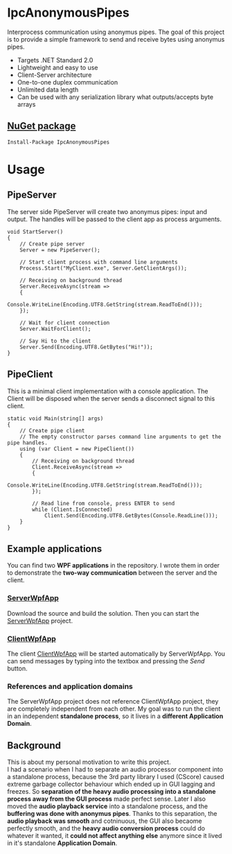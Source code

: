 # IpcAnonymousPipes
Interprocess communication using anonymus pipes. 
The goal of this project is to provide a simple framework to send and receive bytes using anonymus pipes.   

- Targets .NET Standard 2.0
- Lightweight and easy to use
- Client-Server architecture
- One-to-one duplex communication
- Unlimited data length
- Can be used with any serialization library what outputs/accepts byte arrays

## [NuGet package](https://www.nuget.org/packages/IpcAnonymousPipes/)
```
Install-Package IpcAnonymousPipes
```

# Usage

## PipeServer

The server side PipeServer will create two anonymus pipes: input and output. The handles will be passed to the client app as process arguments.  

```
void StartServer()
{
    // Create pipe server
    Server = new PipeServer();
    
    // Start client process with command line arguments
    Process.Start("MyClient.exe", Server.GetClientArgs());
    
    // Receiving on background thread
    Server.ReceiveAsync(stream =>
    {
        Console.WriteLine(Encoding.UTF8.GetString(stream.ReadToEnd()));
    });
    
    // Wait for client connection
    Server.WaitForClient();
    
    // Say Hi to the client
    Server.Send(Encoding.UTF8.GetBytes("Hi!"));
}
```

## PipeClient

This is a minimal client implementation with a console application.
The Client will be disposed when the server sends a disconnect signal to this client.

```
static void Main(string[] args)
{
    // Create pipe client
    // The empty constructor parses command line arguments to get the pipe handles.
    using (var Client = new PipeClient())
    {
        // Receiving on background thread
        Client.ReceiveAsync(stream =>
        {
            Console.WriteLine(Encoding.UTF8.GetString(stream.ReadToEnd()));
        });

        // Read line from console, press ENTER to send
        while (Client.IsConnected)
            Client.Send(Encoding.UTF8.GetBytes(Console.ReadLine()));
    }
}
```

## Example applications

You can find two **WPF applications** in the repository. 
I wrote them in order to demonstrate the **two-way communication** between the server and the client.  

### [ServerWpfApp](https://github.com/geloczigeri/ipc-anonymouspipes/tree/main/Examples/ServerWpfApp)

Download the source and build the solution. Then you can start the 
[ServerWpfApp](https://github.com/geloczigeri/ipc-anonymouspipes/tree/main/Examples/ServerWpfApp)
project. 

### [ClientWpfApp](https://github.com/geloczigeri/ipc-anonymouspipes/tree/main/Examples/ClientWpfApp)

The client
[ClientWpfApp](https://github.com/geloczigeri/ipc-anonymouspipes/tree/main/Examples/ClientWpfApp)
will be started automatically by ServerWpfApp. 
You can send messages by typing into the textbox and pressing the *Send* button.

### References and application domains

The ServerWpfApp project does not reference ClientWpfApp project, they are completely independent from each other.
My goal was to run the client in an independent **standalone process**, so it lives in a **different Application Domain**. 

## Background
This is about my personal motivation to write this project.  
I had a scenario when I had to separate an audio processor component into a standalone process, because the 3rd party library I used (CScore) caused extreme garbage collector behaviour which ended up in GUI lagging and freezes.
So **separation of the heavy audio processing into a standalone process away from the GUI process** made perfect sense. 
Later I also moved the **audio playback service** into a standalone process, and the **buffering was done with anonymus pipes**. 
Thanks to this separation, the **audio playback was smooth** and cotninuous, the GUI also becaome perfectly smooth, and the **heavy audio conversion process** could do whatever it wanted, it **could not affect anything else** anymore since it lived in it's standalone **Application Domain**.
